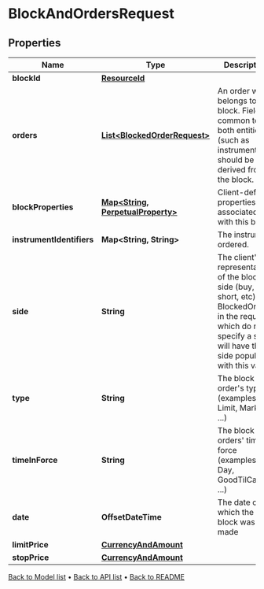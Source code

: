 

# BlockAndOrdersRequest


## Properties

| Name | Type | Description | Notes |
|------------ | ------------- | ------------- | -------------|
|**blockId** | [**ResourceId**](ResourceId.md) |  |  |
|**orders** | [**List&lt;BlockedOrderRequest&gt;**](BlockedOrderRequest.md) | An order which belongs to a block. Fields common to both entities (such as instrument) should be derived from the block. |  |
|**blockProperties** | [**Map&lt;String, PerpetualProperty&gt;**](PerpetualProperty.md) | Client-defined properties associated with this block. |  [optional] |
|**instrumentIdentifiers** | **Map&lt;String, String&gt;** | The instrument ordered. |  |
|**side** | **String** | The client&#39;s representation of the block&#39;s side (buy, sell, short, etc). BlockedOrders in the request which do not specify a side will have their side populated with this value. |  [optional] |
|**type** | **String** | The block order&#39;s type (examples: Limit, Market, ...) |  [optional] |
|**timeInForce** | **String** | The block orders&#39; time in force (examples: Day, GoodTilCancel, ...) |  [optional] |
|**date** | **OffsetDateTime** | The date on which the block was made |  [optional] |
|**limitPrice** | [**CurrencyAndAmount**](CurrencyAndAmount.md) |  |  [optional] |
|**stopPrice** | [**CurrencyAndAmount**](CurrencyAndAmount.md) |  |  [optional] |



[Back to Model list](../README.md#documentation-for-models) &#8226; [Back to API list](../README.md#documentation-for-api-endpoints) &#8226; [Back to README](../README.md)


